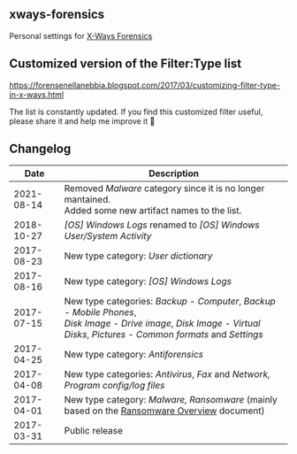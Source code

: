 ## xways-forensics  
Personal settings for [X-Ways Forensics](http://www.x-ways.net/)

## Customized version of the Filter:Type list
https://forensenellanebbia.blogspot.com/2017/03/customizing-filter-type-in-x-ways.html

The list is constantly updated.
If you find this customized filter useful, please share it and help me improve it :muscle:

## Changelog  
| Date       | Description |
| ---------- | ---         |
| 2021-08-14 | Removed *Malware* category since it is no longer mantained.<br>Added some new artifact names to the list.
| 2018-10-27 | *[OS] Windows Logs* renamed to *[OS] Windows User/System Activity* |
| 2017-08-23 | New type category: *User dictionary* |
| 2017-08-16 | New type category: *[OS] Windows Logs* |
| 2017-07-15 | New type categories: *Backup - Computer*, *Backup - Mobile Phones*, <br>*Disk Image - Drive image*, *Disk Image - Virtual Disks*, *Pictures - Common formats* and *Settings* |
| 2017-04-25 | New type category: *Antiforensics* |
| 2017-04-08 | New type categories: *Antivirus*, *Fax*  and *Network, Program config/log files* |  
| 2017-04-01 | New type category: *Malware, Ransomware* (mainly based on the [Ransomware Overview](http://goo.gl/b9R8DE) document) |
| 2017-03-31 | Public release |



